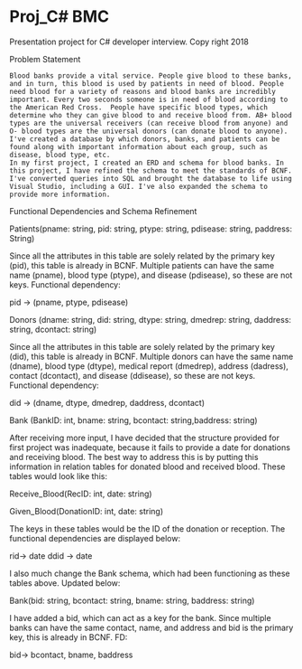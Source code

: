 # Proj_C# BMC
Presentation project for C# developer interview.
Copy right 2018


Problem Statement


    Blood banks provide a vital service. People give blood to these banks, and in turn, this blood is used by patients in need of blood. People need blood for a variety of reasons and blood banks are incredibly important. Every two seconds someone is in need of blood according to the American Red Cross.  People have specific blood types, which determine who they can give blood to and receive blood from. AB+ blood types are the universal receivers (can receive blood from anyone) and O- blood types are the universal donors (can donate blood to anyone). I've created a database by which donors, banks, and patients can be found along with important information about each group, such as disease, blood type, etc.
    In my first project, I created an ERD and schema for blood banks. In this project, I have refined the schema to meet the standards of BCNF. I've converted queries into SQL and brought the database to life using Visual Studio, including a GUI. I've also expanded the schema to provide more information.

Functional Dependencies and Schema Refinement

Patients(pname: string, pid: string, ptype: string, pdisease: string, paddress: String)

Since all the attributes in this table are solely related by the primary key (pid), this table is already in BCNF. Multiple patients can have the same name (pname), blood type (ptype), and disease (pdisease), so these are not keys. Functional dependency:

pid → (pname, ptype, pdisease)

Donors (dname: string, did: string, dtype: string, dmedrep: string, daddress: string, dcontact: string)

Since all the attributes in this table are solely related by the primary key (did), this table is already in BCNF. Multiple donors can have the same name (dname), blood type (dtype), medical report (dmedrep), address (dadress), contact (dcontact), and disease (ddisease), so these are not keys. Functional dependency:

did → (dname, dtype, dmedrep, daddress, dcontact)


Bank (BankID: int, bname: string, bcontact: string,baddress: string)

After receiving more input, I have decided that the structure provided for first project was inadequate, because it fails to provide a date for donations and receiving blood. The best way to address this is by putting this information in relation tables for donated blood and received blood. These tables would look like this:

Receive_Blood(RecID: int, date: string)

Given_Blood(DonationID: int, date: string)

The keys in these tables would be the ID of the donation or reception. The functional dependencies are displayed below:


rid→ date
ddid → date

I also much change the Bank schema, which had been functioning as these tables above. Updated below:

Bank(bid: string, bcontact: string, bname: string, baddress: string)

I have added a bid, which can act as a key for the bank. Since multiple banks can have the same contact, name, and address and bid is the primary key, this is already in BCNF. FD:

bid→ bcontact, bname, baddress
